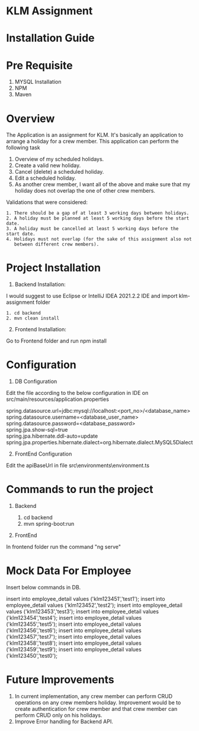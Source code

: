 # KLM Assignment

# Installation Guide

# Pre Requisite

1. MYSQL Installation
2. NPM
3. Maven

# Overview

The Application is an assignment for KLM. It's basically an application to arrange a holiday for a crew member. This application can perform the following task

1. Overview of my scheduled holidays. 
2. Create a valid new holiday. 
3. Cancel (delete) a scheduled holiday. 
4. Edit a scheduled holiday. 
5. As another crew member, I want all of the above and make sure that my holiday does not overlap the one of other crew members.

Validations that were considered:

    1. There should be a gap of at least 3 working days between holidays.
    2. A holiday must be planned at least 5 working days before the start date.
    3. A holiday must be cancelled at least 5 working days before the start date.
    4. Holidays must not overlap (for the sake of this assignment also not
       between different crew members).

# Project Installation

1. Backend Installation:

I would suggest to use Eclipse or IntelliJ IDEA 2021.2.2 IDE and import klm-assignment folder

    1. cd backend
    2. mvn clean install

2. Frontend Installation:

Go to Frontend folder and run npm install

# Configuration

1. DB Configuration

Edit the file according to the below configuration in IDE
on src/main/resources/application.properties

spring.datasource.url=jdbc:mysql://localhost:<port_no>/<database_name>  
spring.datasource.username=<database_user_name>  
spring.datasource.password=<database_password>  
spring.jpa.show-sql=true  
spring.jpa.hibernate.ddl-auto=update  
spring.jpa.properties.hibernate.dialect=org.hibernate.dialect.MySQL5Dialect

2. FrontEnd Configuration

Edit the apiBaseUrl in file src\environments\environment.ts

# Commands to run the project

1. Backend

    1. cd backend
    2. mvn spring-boot:run

2. FrontEnd

In frontend folder run the command "ng serve"

# Mock Data For Employee
Insert below commands in DB.

insert into employee_detail values ('klm123451','test1');
insert into employee_detail values ('klm123452','test2');
insert into employee_detail values ('klm123453','test3');
insert into employee_detail values ('klm123454','test4');
insert into employee_detail values ('klm123455','test5');
insert into employee_detail values ('klm123456','test6');
insert into employee_detail values ('klm123457','test7');
insert into employee_detail values ('klm123458','test8');
insert into employee_detail values ('klm123459','test9');
insert into employee_detail values ('klm123450','test0');

# Future Improvements

1. In current implementation, any crew member can perform CRUD operations on any crew members holiday. Improvement would be to create authentication for crew member and that crew member can perform CRUD only on his holidays.
2. Improve Error handling for Backend API. 



